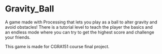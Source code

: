 # Gravity_Ball

A game made with Processing that lets you play as a ball to alter gravity and avoid obstacles! 
There is a tutorial level to teach the player the basics and an endless mode where you can try to get the highest score and challenge your friends.

This game is made for CGRA151 course final project.
